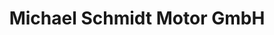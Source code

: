 ---
title: "Michael Schmidt Motor GmbH"
url: /geretsried/michael-schmidt-motor-gmbh/
shop: Autohaus
---